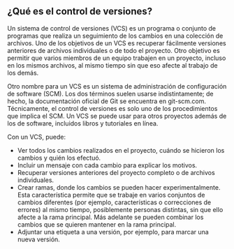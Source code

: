 ## ¿Qué es el control de versiones?

Un sistema de control de versiones (VCS) es un programa o conjunto de programas que realiza un seguimiento de los cambios en una colección de archivos. Uno de los objetivos de un VCS es recuperar fácilmente versiones anteriores de archivos individuales o de todo el proyecto. Otro objetivo es permitir que varios miembros de un equipo trabajen en un proyecto, incluso en los mismos archivos, al mismo tiempo sin que eso afecte al trabajo de los demás.

Otro nombre para un VCS es un sistema de administración de configuración de software (SCM). Los dos términos suelen usarse indistintamente; de hecho, la documentación oficial de Git se encuentra en git-scm.com. Técnicamente, el control de versiones es solo uno de los procedimientos que implica el SCM. Un VCS se puede usar para otros proyectos además de los de software, incluidos libros y tutoriales en línea.

Con un VCS, puede:

* Ver todos los cambios realizados en el proyecto, cuándo se hicieron los cambios y quién los efectuó.
* Incluir un mensaje con cada cambio para explicar los motivos.
* Recuperar versiones anteriores del proyecto completo o de archivos individuales.
* Crear ramas, donde los cambios se pueden hacer experimentalmente. Esta característica permite que se trabaje en varios conjuntos de cambios diferentes (por ejemplo, características o correcciones de errores) al mismo tiempo, posiblemente personas distintas, sin que ello afecte a la rama principal. Más adelante se pueden combinar los cambios que se quieren mantener en la rama principal.
* Adjuntar una etiqueta a una versión, por ejemplo, para marcar una nueva versión.

